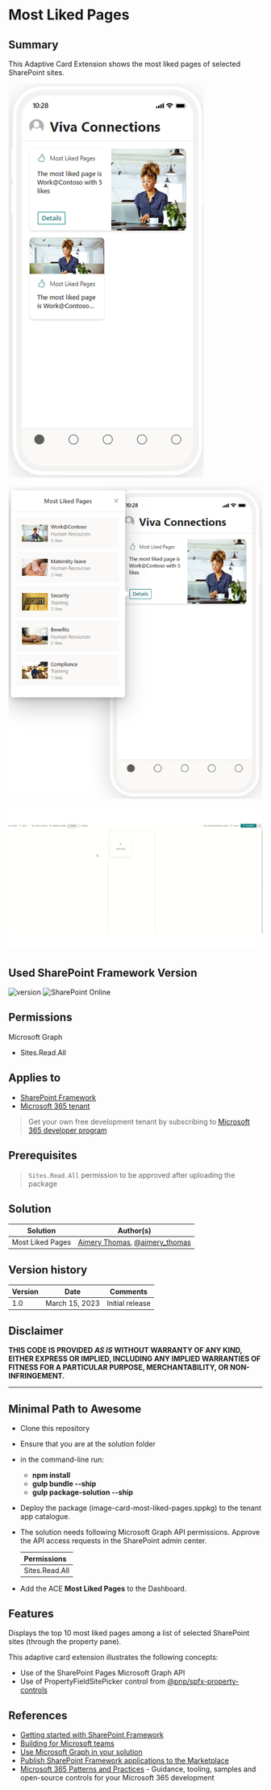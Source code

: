 # Most Liked Pages

## Summary

This Adaptive Card Extension shows the most liked pages of selected SharePoint sites.

![Demo1](./assets/cards-preview.png)

![Demo2](./assets/cards-preview-details.png)

![Demo3](./assets/action-demo.gif)

## Used SharePoint Framework Version

![version](https://img.shields.io/badge/version-1.16.1-green.svg)
![SharePoint Online](https://img.shields.io/badge/SharePoint-Online-yellow.svg)

## Permissions
Microsoft Graph
- Sites.Read.All

## Applies to

- [SharePoint Framework](https://aka.ms/spfx)
- [Microsoft 365 tenant](https://docs.microsoft.com/en-us/sharepoint/dev/spfx/set-up-your-developer-tenant)

> Get your own free development tenant by subscribing to [Microsoft 365 developer program](http://aka.ms/o365devprogram)

## Prerequisites

> `Sites.Read.All` permission to be approved after uploading the package

## Solution

| Solution    | Author(s)                                               |
| ----------- | ------------------------------------------------------- |
| Most Liked Pages | [Aimery Thomas](https://github.com/a1mery), [@aimery_thomas](https://twitter.com/aimery_thomas) |

## Version history

| Version | Date             | Comments        |
| ------- | ---------------- | --------------- |
| 1.0     | March 15, 2023 | Initial release |

## Disclaimer

**THIS CODE IS PROVIDED _AS IS_ WITHOUT WARRANTY OF ANY KIND, EITHER EXPRESS OR IMPLIED, INCLUDING ANY IMPLIED WARRANTIES OF FITNESS FOR A PARTICULAR PURPOSE, MERCHANTABILITY, OR NON-INFRINGEMENT.**

---

## Minimal Path to Awesome

- Clone this repository
- Ensure that you are at the solution folder
- in the command-line run:
  - **npm install**
  - **gulp bundle --ship**
  - **gulp package-solution --ship**
- Deploy the package (image-card-most-liked-pages.sppkg) to the tenant app catalogue.
- The solution needs following Microsoft Graph API permissions. Approve the API access requests in the SharePoint admin center.

  | Permissions               |
  |---------------------------|
  | Sites.Read.All |

- Add the ACE **Most Liked Pages** to the Dashboard.

## Features

Displays the top 10 most liked pages among a list of selected SharePoint sites (through the property pane).

This adaptive card extension illustrates the following concepts:

- Use of the SharePoint Pages Microsoft Graph API
- Use of PropertyFieldSitePicker control from [@pnp/spfx-property-controls](https://pnp.github.io/sp-dev-fx-property-controls/)


## References

- [Getting started with SharePoint Framework](https://docs.microsoft.com/en-us/sharepoint/dev/spfx/set-up-your-developer-tenant)
- [Building for Microsoft teams](https://docs.microsoft.com/en-us/sharepoint/dev/spfx/build-for-teams-overview)
- [Use Microsoft Graph in your solution](https://docs.microsoft.com/en-us/sharepoint/dev/spfx/web-parts/get-started/using-microsoft-graph-apis)
- [Publish SharePoint Framework applications to the Marketplace](https://docs.microsoft.com/en-us/sharepoint/dev/spfx/publish-to-marketplace-overview)
- [Microsoft 365 Patterns and Practices](https://aka.ms/m365pnp) - Guidance, tooling, samples and open-source controls for your Microsoft 365 development

